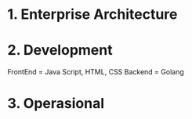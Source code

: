 # 1. Enterprise Architecture

# 2. Development 
FrontEnd = Java Script, HTML, CSS
Backend = Golang

# 3. Operasional